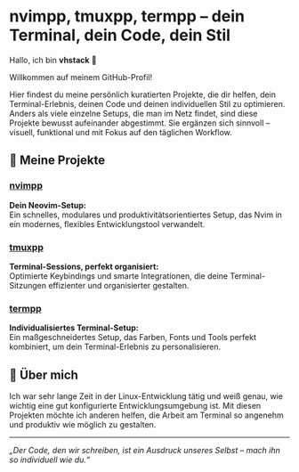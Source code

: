 # nvimpp, tmuxpp, termpp – dein Terminal, dein Code, dein Stil

Hallo, ich bin **vhstack** 👋

Willkommen auf meinem GitHub-Profil!  

Hier findest du meine persönlich kuratierten Projekte, die dir helfen, dein Terminal-Erlebnis, 
deinen Code und deinen individuellen Stil zu optimieren. Anders als viele einzelne Setups, die man im Netz findet, 
sind diese Projekte bewusst aufeinander abgestimmt. Sie ergänzen sich sinnvoll – visuell, funktional 
und mit Fokus auf den täglichen Workflow.

## 🔧 Meine Projekte

### [nvimpp](https://github.com/vhstack/nvimpp)
**Dein Neovim-Setup:**  
Ein schnelles, modulares und produktivitätsorientiertes Setup, das Nvim in ein modernes, 
flexibles Entwicklungstool verwandelt.

### [tmuxpp](https://github.com/vhstack/tmuxpp)
**Terminal-Sessions, perfekt organisiert:**  
Optimierte Keybindings und smarte Integrationen, die deine Terminal-Sitzungen effizienter 
und organisierter gestalten.

### [termpp](https://github.com/vhstack/termpp)
**Individualisiertes Terminal-Setup:**  
Ein maßgeschneidertes Setup, das Farben, Fonts und Tools perfekt kombiniert, 
um dein Terminal-Erlebnis zu personalisieren.

## 🌱 Über mich

Ich war sehr lange Zeit in der Linux-Entwicklung tätig und weiß genau, wie wichtig eine gut konfigurierte Entwicklungsumgebung ist.
Mit diesen Projekten möchte ich anderen helfen, die Arbeit am Terminal so angenehm und produktiv wie möglich zu gestalten.

---

*„Der Code, den wir schreiben, ist ein Ausdruck unseres Selbst – mach ihn so individuell wie du.“*
